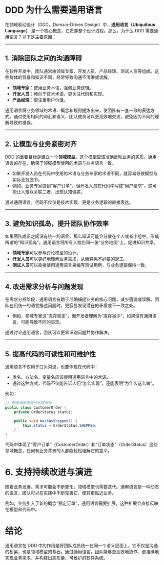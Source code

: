 # DDD 为什么需要通用语言

在领域驱动设计（DDD，Domain-Driven Design）中，**通用语言（Ubiquitous Language）** 是一个核心概念，它贯穿整个设计过程。那么，为什么 DDD 需要通用语言？以下是主要原因：

---

## 1. 消除团队之间的沟通障碍

在软件开发中，团队通常由领域专家、开发人员、产品经理、测试人员等组成。这些群体的背景和知识不同，经常导致沟通不清晰或误解。

- **领域专家**：使用业务术语，强调业务逻辑。
- **开发人员**：倾向于技术术语，更关注代码和实现。
- **产品经理**：更注重用户价值。

通用语言将业务领域的术语、概念和规则提炼出来，使团队有一套一致的表达方式。通过使用相同的词汇和语义，团队成员可以更高效地交流，避免因为不同的理解导致的错误。

---

## 2. 让模型与业务紧密对齐

DDD 的重要目标是建立一个**领域模型**，这个模型应该准确反映业务的实质。通用语言的存在，确保了领域模型使用的术语与业务语言一致。

- 如果开发人员在代码中使用的术语与业务专家的术语不同，就容易导致模型与实际业务脱节。
- 例如，业务专家提到“客户订单”，但开发人员在代码中写成“用户请求”，这可能让人难以关联二者，出现认知偏差。

通过通用语言，代码不仅仅是技术实现，更是业务逻辑的直接表达。

---

## 3. 避免知识孤岛，提升团队协作效率

如果团队成员之间没有统一的语言，那么知识可能会分散在个人或者小组中，形成所谓的“知识孤岛”。通用语言将所有人拉到同一张“业务地图”上，促进知识共享。

- **领域专家**可以参与讨论模型的设计。
- **开发人员**可以更好地理解业务需求，从而避免不必要的返工。
- **测试人员**可以直接使用通用语言来编写测试用例，与业务逻辑保持一致。

---

## 4. 改进需求分析与问题发现

在需求分析阶段，通用语言有助于准确捕捉业务的核心问题，减少遗漏或误解。团队在用统一的语言描述问题时，更容易发现潜在的矛盾或不一致之处。

- 例如，领域专家说“库存锁定”，而开发者理解为“库存减少”，如果没有通用语言，可能导致不同的实现。

通过讨论通用语言，团队可以更早识别问题并协作解决。

---

## 5. 提高代码的可读性和可维护性

通用语言不仅用于口头沟通，也要体现在代码中：

- 类名、方法名、变量名应该使用通用语言中的术语。
- 通过这种方式，代码不仅能告诉人们“怎么实现”，还能表明“为什么这么做”。

例如：

```java
// 使用通用语言的代码示例
public class CustomerOrder {
    private OrderStatus status;

    public void markAsShipped() {
        this.status = OrderStatus.SHIPPED;
    }
}
```
代码中体现了“客户订单”（CustomerOrder）和“订单状态”（OrderStatus）这些领域概念，任何有业务背景的人都能轻松理解它的含义。

# 6. 支持持续改进与演进
   随着业务发展，需求可能会不断变化，领域模型也需要迭代。通用语言是一种动态的语言，团队可以在实践中不断完善它，使其更贴近业务。

例如，业务引入了新的概念“预定订单”，通用语言需要扩展，这种扩展会直接反映在模型和代码中。


# 结论
通用语言在 DDD 中的作用是将团队成员统一在同一个语义层面上，它不仅是沟通的桥梁，也是领域模型的基石。通过通用语言，团队能够更高效地协作、更准确地实现业务需求，并构建出高质量、可维护的软件系统。


